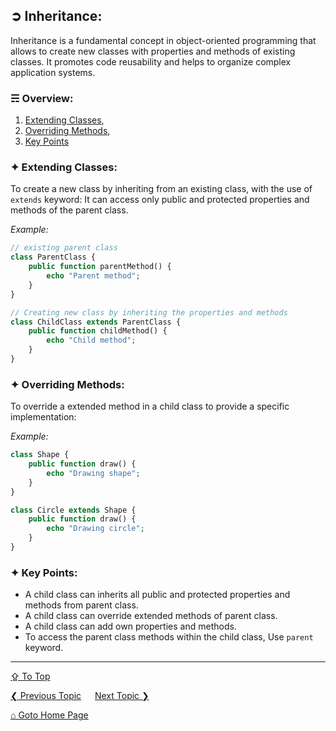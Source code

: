 ## &#10162; Inheritance:
Inheritance is a fundamental concept in object-oriented programming that allows to create new classes with properties and methods of existing classes. It promotes code reusability and helps to organize complex application systems.

### &#9780; Overview:
1. [Extending Classes](#-extending-classes),
2. [Overriding Methods](#-overriding-methods),
3. [Key Points](#-key-points)

### &#10022; Extending Classes:
To create a new class by inheriting from an existing class, with the use of `extends` keyword:
It can access only public and protected properties and methods of the parent class.

*Example:*
```php
// existing parent class
class ParentClass {
    public function parentMethod() {
        echo "Parent method";
    }
}

// Creating new class by inheriting the properties and methods
class ChildClass extends ParentClass {
    public function childMethod() {
        echo "Child method";
    }
}
```

### &#10022; Overriding Methods:
To override a extended method in a child class to provide a specific implementation:

*Example:*
```php
class Shape {
    public function draw() {
        echo "Drawing shape";
    }
}

class Circle extends Shape {
    public function draw() {
        echo "Drawing circle";
    }
}
```

### &#10022; Key Points:
- A child class can inherits all public and protected properties and methods from parent class.
- A child class can override extended methods of parent class.
- A child class can add own properties and methods.
- To access the parent class methods within the child class, Use `parent` keyword.

---
[&#8682; To Top](#-inheritance)

[&#10094; Previous Topic](./classes-and-objects.md) &emsp; [Next Topic &#10095;](./polymorphism.md)

[&#8962; Goto Home Page](../README.md)